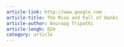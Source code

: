```yaml
---
article-link: http://www.google.com
article-title: The Rise and Fall of Banks
article-author: Anuraag Tripathi
article-lengh: 02m
category: article
---
```

